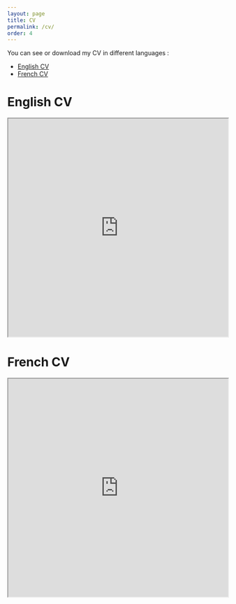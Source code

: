 ```yaml
---
layout: page
title: CV
permalink: /cv/
order: 4
---
```




You can see or download my CV in different languages :
- [English CV](#cv_en)
- [French CV](#cv_fr)

<h1 id="cv_en">English CV</h1>

<iframe src="https://drive.google.com/file/d/18b-A_wPBhO4IZAOvMD6JkU1QV5LHwZkK/preview" width="100%" height="500em"></iframe>

<h1 id="cv_fr">French CV</h1>

<iframe src="https://drive.google.com/file/d/18b-A_wPBhO4IZAOvMD6JkU1QV5LHwZkK/preview" width="100%" height="500em"></iframe>
